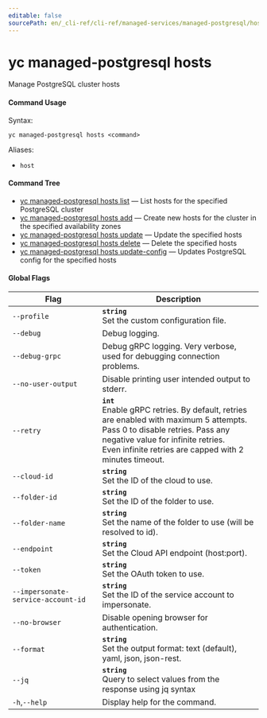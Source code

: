 ```yaml
---
editable: false
sourcePath: en/_cli-ref/cli-ref/managed-services/managed-postgresql/hosts/index.md
---
```


# yc managed-postgresql hosts

Manage PostgreSQL cluster hosts

#### Command Usage

Syntax: 

`yc managed-postgresql hosts <command>`

Aliases: 

- `host`

#### Command Tree

- [yc managed-postgresql hosts list](list.md) — List hosts for the specified PostgreSQL cluster
- [yc managed-postgresql hosts add](add.md) — Create new hosts for the cluster in the specified availability zones
- [yc managed-postgresql hosts update](update.md) — Update the specified hosts
- [yc managed-postgresql hosts delete](delete.md) — Delete the specified hosts
- [yc managed-postgresql hosts update-config](update-config.md) — Updates PostgreSQL config for the specified hosts

#### Global Flags

| Flag | Description |
|----|----|
|`--profile`|<b>`string`</b><br/>Set the custom configuration file.|
|`--debug`|Debug logging.|
|`--debug-grpc`|Debug gRPC logging. Very verbose, used for debugging connection problems.|
|`--no-user-output`|Disable printing user intended output to stderr.|
|`--retry`|<b>`int`</b><br/>Enable gRPC retries. By default, retries are enabled with maximum 5 attempts.<br/>Pass 0 to disable retries. Pass any negative value for infinite retries.<br/>Even infinite retries are capped with 2 minutes timeout.|
|`--cloud-id`|<b>`string`</b><br/>Set the ID of the cloud to use.|
|`--folder-id`|<b>`string`</b><br/>Set the ID of the folder to use.|
|`--folder-name`|<b>`string`</b><br/>Set the name of the folder to use (will be resolved to id).|
|`--endpoint`|<b>`string`</b><br/>Set the Cloud API endpoint (host:port).|
|`--token`|<b>`string`</b><br/>Set the OAuth token to use.|
|`--impersonate-service-account-id`|<b>`string`</b><br/>Set the ID of the service account to impersonate.|
|`--no-browser`|Disable opening browser for authentication.|
|`--format`|<b>`string`</b><br/>Set the output format: text (default), yaml, json, json-rest.|
|`--jq`|<b>`string`</b><br/>Query to select values from the response using jq syntax|
|`-h`,`--help`|Display help for the command.|

